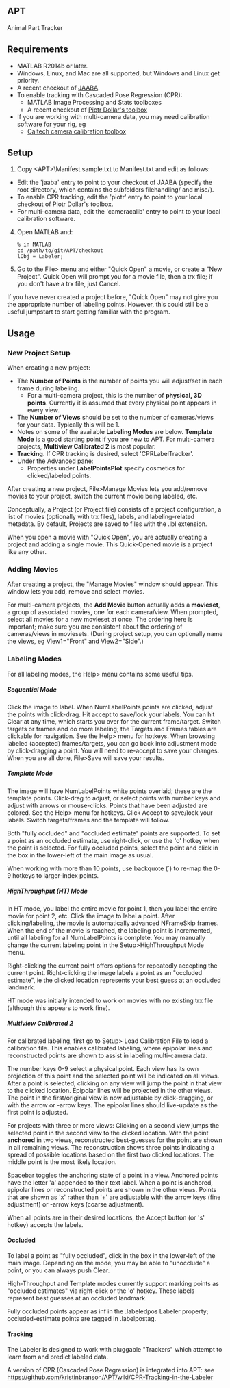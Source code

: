 ## APT
Animal Part Tracker

## Requirements
* MATLAB R2014b or later.
* Windows, Linux, and Mac are all supported, but Windows and Linux get priority.
* A recent checkout of [JAABA](https://github.com/kristinbranson/JAABA).
* To enable tracking with Cascaded Pose Regression (CPR):
  * MATLAB Image Processing and Stats toolboxes
  * A recent checkout of [Piotr Dollar's toolbox](https://github.com/pdollar/toolbox)
* If you are working with multi-camera data, you may need calibration software for your rig, eg
  * [Caltech camera calibration toolbox](https://www.vision.caltech.edu/bouguetj/calib_doc/)

## Setup
1. Copy <APT\>\Manifest.sample.txt to Manifest.txt and edit as follows:
  * Edit the 'jaaba' entry to point to your checkout of JAABA (specify the root directory, which contains the subfolders filehandling/ and misc/).
  * To enable CPR tracking, edit the 'piotr' entry to point to your local checkout of Piotr Dollar's toolbox. 
  * For multi-camera data, edit the 'cameracalib' entry to point to your local calibration software.
4. Open MATLAB and:

    ```
    % in MATLAB
    cd /path/to/git/APT/checkout    
    lObj = Labeler;
    ```
    
5. Go to the File> menu and either "Quick Open" a movie, or create a "New Project". Quick Open will prompt you for a movie file, then a trx file; if you don't have a trx file, just Cancel.

If you have never created a project before, "Quick Open" may not give you the appropriate number of labeling points. However, this could still be a useful jumpstart to start getting familiar with the program.

## Usage

### New Project Setup
When creating a new project:

* The **Number of Points** is the number of points you will adjust/set in each frame during labeling.
  * For a multi-camera project, this is the number of **physical, 3D points**. Currently it is assumed that every physical point appears in every view.
* The **Number of Views** should be set to the number of cameras/views for your data. Typically this will be 1.
* Notes on some of the available **Labeling Modes** are below. **Template Mode** is a good starting point if you are new to APT. For multi-camera projects, **Multiview Calibrated 2** is most popular.
* **Tracking**. If CPR tracking is desired, select 'CPRLabelTracker'.
* Under the Advanced pane:
  * Properties under **LabelPointsPlot** specify cosmetics for clicked/labeled points.

After creating a new project, File>Manage Movies lets you add/remove movies to your project, switch the current movie being labeled, etc.

Conceptually, a Project (or Project file) consists of a project configuration, a list of movies (optionally with trx files), labels, and labeling-related metadata.  By default, Projects are saved to files with the .lbl extension.

When you open a movie with "Quick Open", you are actually creating a project and adding a single movie. This Quick-Opened movie is a project like any other.

### Adding Movies 

After creating a project, the "Manage Movies" window should appear. This window lets you add, remove and select movies.

For multi-camera projects, the **Add Movie** button actually adds a **movieset**, a group of associated movies, one for each camera/view. When prompted, select all movies for a new movieset at once. The ordering here is important; make sure you are consistent about the ordering of cameras/views in moviesets. (During project setup, you can optionally name the views, eg View1="Front" and View2="Side".) 

### Labeling Modes

For all labeling modes, the Help> menu contains some useful tips.

##### Sequential Mode
Click the image to label. When NumLabelPoints points are clicked, adjust the points with click-drag. Hit accept to save/lock your labels. You can hit Clear at any time, which starts you over for the current frame/target. Switch targets or frames and do more labeling; the Targets and Frames tables are clickable for navigation. See the Help> menu for hotkeys. When browsing labeled (accepted) frames/targets, you can go back into adjustment mode by click-dragging a point. You will need to re-accept to save your changes. When you are all done, File>Save will save your results.

##### Template Mode
The image will have NumLabelPoints white points overlaid; these are the template points. Click-drag to adjust, or select points with number keys and adjust with arrows or mouse-clicks. Points that have been adjusted are colored. See the Help> menu for hotkeys. Click Accept to save/lock your labels. Switch targets/frames and the template will follow.

Both "fully occluded" and "occluded estimate" points are supported. To set a point as an occluded estimate, use right-click, or use the 'o' hotkey when the point is selected. For fully occluded points, select the point and click in the box in the lower-left of the main image as usual.

When working with more than 10 points, use backquote (`) to re-map the 0-9 hotkeys to larger-index points.

##### HighThroughput (HT) Mode
In HT mode, you label the entire movie for point 1, then you label the entire movie for point 2, etc. Click the image to label a point. After clicking/labeling, the movie is automatically advanced NFrameSkip frames. When the end of the movie is reached, the labeling point is incremented, until all labeling for all NumLabelPoints is complete. You may manually change the current labeling point in the Setup>HighThroughput Mode menu.

Right-clicking the current point offers options for repeatedly accepting the current point. Right-clicking the image labels a point as an "occluded estimate", ie the clicked location represents your best guess at an occluded landmark. 

HT mode was initially intended to work on movies with no existing trx file (although this appears to work fine).

##### Multiview Calibrated 2
For calibrated labeling, first go to Setup> Load Calibration File to load a calibration file. This enables calibrated labeling, where epipolar lines and reconstructed points are shown to assist in labeling multi-camera data. 

The number keys 0-9 select a physical point. Each view has its own projection of this point and the selected point will be indicated on all views. After a point is selected, clicking on any view will jump the point in that view to the clicked location. Epipolar lines will be projected in the other views. The point in the first/original view is now adjustable by click-dragging, or with the arrow or <shift>-arrow keys. The epipolar lines should live-update as the first point is adjusted.

For projects with three or more views: Clicking on a second view jumps the selected point in  the second view to the clicked location. With the point **anchored** in two views, reconstructed best-guesses for the point are shown in all remaining views. The reconstruction shows three points indicating a spread of possible locations based on the first two clicked locations. The middle point is the most likely location. 

Spacebar toggles the anchoring state of a point in a view. Anchored points have the letter 'a' appended to their text label. When a point is anchored, epipolar lines or reconstructed points are shown in the other views. Points that are shown as 'x' rather than '+' are adjustable with the arrow keys (fine adjustment) or <shift>-arrow keys (coarse adjustment).   

When all points are in their desired locations, the Accept button (or 's' hotkey) accepts the labels.

#### Occluded
To label a point as "fully occluded", click in the box in the lower-left of the main image. Depending on the mode, you may be able to "unocclude" a point, or you can always push Clear.

High-Throughput and Template modes currently support marking points as "occluded estimates" via right-click or the 'o' hotkey. These labels represent best guesses at an occluded landmark.

Fully occluded points appear as inf in the .labeledpos Labeler property; occluded-estimate points are tagged in .labelpostag.

#### Tracking

The Labeler is designed to work with pluggable "Trackers" which attempt to learn from and predict labeled data.

A version of CPR (Cascaded Pose Regression) is integrated into APT: see
https://github.com/kristinbranson/APT/wiki/CPR-Tracking-in-the-Labeler
